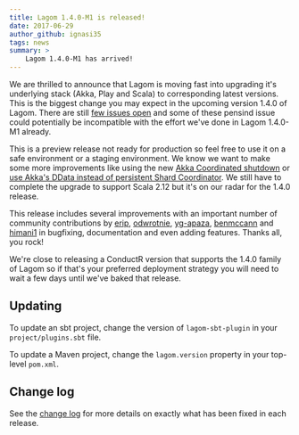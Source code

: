 ```yaml
---
title: Lagom 1.4.0-M1 is released!
date: 2017-06-29
author_github: ignasi35
tags: news
summary: >
    Lagom 1.4.0-M1 has arrived!
---
```


We are thrilled to announce that Lagom is moving fast into upgrading it's underlying stack (Akka, Play and Scala) to corresponding latest versions. This is the biggest change you may expect in the upcoming version 1.4.0 of Lagom. There are still [few issues open](https://github.com/lagom/lagom/milestone/17) and some of these pensind issue could potentially be incompatible with the effort we've done in Lagom 1.4.0-M1 already.

This is a preview release not ready for production so feel free to use it on a safe environment or a staging environment. We know we want to make some more improvements like using the new [Akka Coordinated shutdown](https://github.com/lagom/lagom/issues/742) or [use Akka's DData instead of persistent Shard Coordinator](https://github.com/lagom/lagom/issues/816). We still have to complete the upgrade to support Scala 2.12 but it's on our radar for the 1.4.0 release.

This release includes several improvements with an important number of community contributions by [erip](https://github.com/erip), [odwrotnie](https://github.com/odwrotnie), [yg-apaza](https://github.com/yg-apaza), [benmccann](https://github.com/benmccann) and  [himani1](https://github.com/himani1) in bugfixing, documentation and even adding features. Thanks all, you rock!

We're close to releasing a ConductR version that supports the 1.4.0 family of Lagom so if that's your preferred deployment strategy you will need to wait a few days until we've baked that release.



## Updating

To update an sbt project, change the version of `lagom-sbt-plugin` in your `project/plugins.sbt` file.

To update a Maven project, change the `lagom.version` property in your top-level `pom.xml`.

## Change log

See the [change log](/changelog.html) for more details on exactly what has been fixed in each release.
